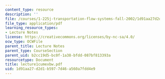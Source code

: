 ```yaml
---
content_type: resource
description: ''
file: /courses/1-225j-transportation-flow-systems-fall-2002/1d91aa27d2d1b5977d46a560a7fdd4e9_lecture1cumexbw.pdf
file_type: application/pdf
learning_resource_types:
- Lecture Notes
license: https://creativecommons.org/licenses/by-nc-sa/4.0/
ocw_type: OCWFile
parent_title: Lecture Notes
parent_type: CourseSection
parent_uid: b2cc19d5-bc0f-1a38-bfdd-087bf813393a
resourcetype: Document
title: lecture1cumexbw.pdf
uid: 1d91aa27-d2d1-b597-7d46-a560a7fdd4e9
---
```

